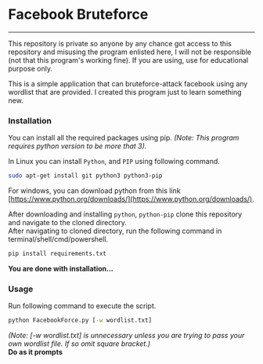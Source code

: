# Facebook Bruteforce
__________________
This repository is private so anyone by any chance got access to this repository and misusing the program enlisted here, I will not be responsible (not that this program's working fine). If you are using, use for educational purpose only. 

This is a simple application that can bruteforce-attack facebook using any wordlist that are provided. I created this program just to learn something new.

### Installation
You can install all the required packages using pip. _(Note: This program requires python version to be more that 3)._  

In Linux you can install `Python`, and `PIP` using following command.
````bash
sudo apt-get install git python3 python3-pip
````
For windows, you can download python from this link [https://www.python.org/downloads/](https://www.python.org/downloads/).

After downloading and installing `python`, `python-pip` clone this repository and navigate to the cloned directory.  
After navigating to cloned directory, run the following command in terminal/shell/cmd/powershell.
```cmd
pip install requirements.txt
```

__You are done with installation...__

### Usage
Run following command to execute the script.
```cmd
python FacebookForce.py [-w wordlist.txt]
```

_(Note: [-w wordlist.txt] is unnecessary unless you are trying to pass your own wordlist file. If so omit square bracket.)_  
**Do as it prompts**